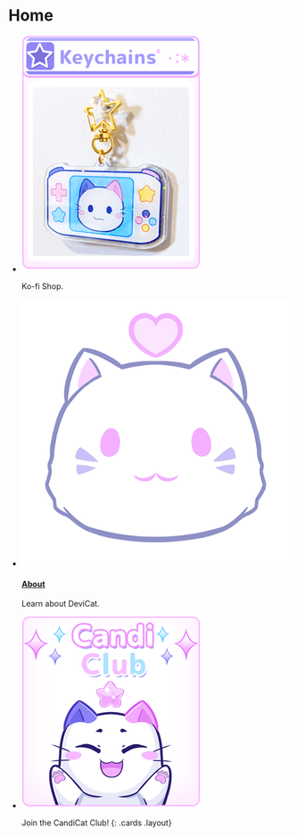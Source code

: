 # Home

* [![Ko-fi Shop](img/KofiKeychainsPanel.png)](https://ko-fi.com/devicatoutlet)

  Ko-fi Shop.

* [![About](img/dclogo.png)](about)

  #### [About](about)

  Learn about DeviCat.

* [![](img/CandiClubPanel.png)](https://patreon.com/devicatoutlet)

  Join the CandiCat Club!
{: .cards .layout}
